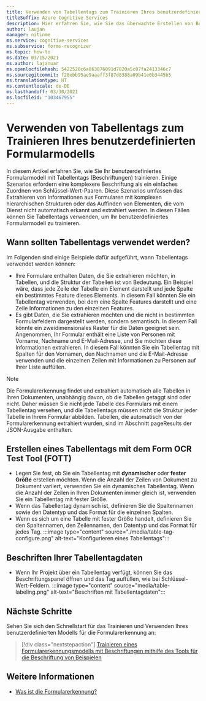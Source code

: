 ```yaml
---
title: Verwenden von Tabellentags zum Trainieren Ihres benutzerdefinierten Formularmodells – Formularerkennung
titleSuffix: Azure Cognitive Services
description: Hier erfahren Sie, wie Sie das überwachte Erstellen von Beschriftungen mit Tabellentags effizient nutzen.
author: laujan
manager: nitinme
ms.service: cognitive-services
ms.subservice: forms-recognizer
ms.topic: how-to
ms.date: 03/15/2021
ms.author: lajanuar
ms.openlocfilehash: 5422520c6a863876091d7820a5c07fa2413346c7
ms.sourcegitcommit: f28ebb95ae9aaaff3f87d8388a09b41e0b3445b5
ms.translationtype: HT
ms.contentlocale: de-DE
ms.lasthandoff: 03/30/2021
ms.locfileid: "103467955"
---
```

# <a name="use-table-tags-to-train-your-custom-form-model"></a>Verwenden von Tabellentags zum Trainieren Ihres benutzerdefinierten Formularmodells

In diesem Artikel erfahren Sie, wie Sie Ihr benutzerdefiniertes Formularmodell mit Tabellentags (Beschriftungen) trainieren. Einige Szenarios erfordern eine komplexere Beschriftung als ein einfaches Zuordnen von Schlüssel-Wert-Paaren. Diese Szenarios umfassen das Extrahieren von Informationen aus Formularen mit komplexen hierarchischen Strukturen oder das Auffinden von Elementen, die vom Dienst nicht automatisch erkannt und extrahiert werden. In diesen Fällen können Sie Tabellentags verwenden, um Ihr benutzerdefiniertes Formularmodell zu trainieren.

## <a name="when-should-i-use-table-tags"></a>Wann sollten Tabellentags verwendet werden?

Im Folgenden sind einige Beispiele dafür aufgeführt, wann Tabellentags verwendet werden können:

- Ihre Formulare enthalten Daten, die Sie extrahieren möchten, in Tabellen, und die Struktur der Tabellen ist von Bedeutung. Ein Beispiel wäre, dass jede Zeile der Tabelle ein Element darstellt und jede Spalte ein bestimmtes Feature dieses Elements. In diesem Fall könnten Sie ein Tabellentag verwenden, bei dem eine Spalte Features darstellt und eine Zeile Informationen zu den einzelnen Features.
- Es gibt Daten, die Sie extrahieren möchten und die nicht in bestimmten Formularfeldern dargestellt werden, sondern semantisch. In diesem Fall könnte ein zweidimensionales Raster für die Daten geeignet sein. Angenommen, Ihr Formular enthält eine Liste von Personen mit Vorname, Nachname und E-Mail-Adresse, und Sie möchten diese Informationen extrahieren. In diesem Fall könnten Sie ein Tabellentag mit Spalten für den Vornamen, den Nachnamen und die E-Mail-Adresse verwenden und die einzelnen Zeilen mit Informationen zu Personen auf Ihrer Liste auffüllen.

> [!NOTE]
> Die Formularerkennung findet und extrahiert automatisch alle Tabellen in Ihren Dokumenten, unabhängig davon, ob die Tabellen getaggt sind oder nicht. Daher müssen Sie nicht jede Tabelle des Formulars mit einem Tabellentag versehen, und die Tabellentags müssen nicht die Struktur jeder Tabelle in Ihrem Formular abbilden. Tabellen, die automatisch von der Formularerkennung extrahiert wurden, sind im Abschnitt pageResults der JSON-Ausgabe enthalten.

## <a name="create-a-table-tag-with-form-ocr-test-tool-fott"></a>Erstellen eines Tabellentags mit dem Form OCR Test Tool (FOTT)
<!-- markdownlint-disable MD004 -->
* Legen Sie fest, ob Sie ein Tabellentag mit **dynamischer** oder **fester Größe** erstellen möchten. Wenn die Anzahl der Zeilen von Dokument zu Dokument variiert, verwenden Sie ein dynamisches Tabellentag. Wenn die Anzahl der Zeilen in Ihren Dokumenten immer gleich ist, verwenden Sie ein Tabellentag mit fester Größe.
* Wenn das Tabellentag dynamisch ist, definieren Sie die Spaltennamen sowie den Datentyp und das Format für die einzelnen Spalten.
* Wenn es sich um eine Tabelle mit fester Größe handelt, definieren Sie den Spaltennamen, den Zeilennamen, den Datentyp und das Format für jedes Tag.
:::image type="content" source="./media/table-tag-configure.png" alt-text="Konfigurieren eines Tabellentags":::

## <a name="label-your-table-tag-data"></a>Beschriften Ihrer Tabellentagdaten

* Wenn Ihr Projekt über ein Tabellentag verfügt, können Sie das Beschriftungspanel öffnen und das Tag auffüllen, wie bei Schlüssel-Wert-Feldern.
:::image type="content" source="media/table-labeling.png" alt-text="Beschriften mit Tabellentagdaten":::

## <a name="next-steps"></a>Nächste Schritte

Sehen Sie sich den Schnellstart für das Trainieren und Verwenden Ihres benutzerdefinierten Modells für die Formularerkennung an:

> [!div class="nextstepaction"]
> [Trainieren eines Formularerkennungsmodells mit Beschriftungen mithilfe des Tools für die Beschriftung von Beispielen](quickstarts/label-tool.md)

## <a name="see-also"></a>Weitere Informationen

* [Was ist die Formularerkennung?](overview.md)
>
